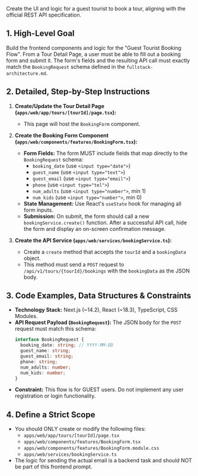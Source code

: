Create the UI and logic for a guest tourist to book a tour, aligning with the official REST API specification.

## 1. High-Level Goal

Build the frontend components and logic for the "Guest Tourist Booking Flow". From a Tour Detail Page, a user must be able to fill out a booking form and submit it. The form's fields and the resulting API call must exactly match the `BookingRequest` schema defined in the `fullstack-architecture.md`.

## 2. Detailed, Step-by-Step Instructions

1.  **Create/Update the Tour Detail Page (`apps/web/app/tours/[tourId]/page.tsx`):**
    * This page will host the `BookingForm` component.

2.  **Create the Booking Form Component (`apps/web/components/features/BookingForm.tsx`):**
    * **Form Fields:** The form MUST include fields that map directly to the `BookingRequest` schema:
        * `booking_date` (use `<input type="date">`)
        * `guest_name` (use `<input type="text">`)
        * `guest_email` (use `<input type="email">`)
        * `phone` (use `<input type="tel">`)
        * `num_adults` (use `<input type="number">`, min 1)
        * `num_kids` (use `<input type="number">`, min 0)
    * **State Management:** Use React's `useState` hook for managing all form inputs.
    * **Submission:** On submit, the form should call a new `bookingService.create()` function. After a successful API call, hide the form and display an on-screen confirmation message.

3.  **Create the API Service (`apps/web/services/bookingService.ts`):**
    * Create a `create` method that accepts the `tourId` and a `bookingData` object.
    * This method must send a `POST` request to `/api/v1/tours/{tourId}/bookings` with the `bookingData` as the JSON body.

## 3. Code Examples, Data Structures & Constraints

* **Technology Stack:** Next.js (~14.2), React (~18.3), TypeScript, CSS Modules.
* **API Request Payload (`BookingRequest`):** The JSON body for the `POST` request must match this schema:
    ```typescript
    interface BookingRequest {
      booking_date: string; // YYYY-MM-DD
      guest_name: string;
      guest_email: string;
      phone: string;
      num_adults: number;
      num_kids: number;
    }
    ```
* **Constraint:** This flow is for GUEST users. Do not implement any user registration or login functionality.

## 4. Define a Strict Scope

* You should ONLY create or modify the following files:
    * `apps/web/app/tours/[tourId]/page.tsx`
    * `apps/web/components/features/BookingForm.tsx`
    * `apps/web/components/features/BookingForm.module.css`
    * `apps/web/services/bookingService.ts`
* The logic for sending the actual email is a backend task and should NOT be part of this frontend prompt.